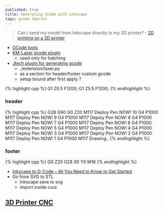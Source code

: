 ```yaml
---
published: true
title: Generating GCode with inkscape
tags: gcode 3dprint
---
```

> Can I send my model from Inkscape directly to my 3D printer? - [2D printing on a 3D printer](https://www.youtube.com/watch?v=CuWZWAfBsm8)

- [GCode tools](https://www.norwegiancreations.com/2015/08/an-intro-to-g-code-and-how-to-generate-it-using-inkscape/)
- [KM-Laser gcode plugin](https://github.com/KnoxMakers/KM-Laser)
    - used only for hatching
- [Jtech plugin for generating gcode](https://jtechphotonics.com/?page_id=1980)
    - ./extension/laser.py
    - as a section for header/footer custom gcode
	- setup bound after first apply ?

{% highlight cpp %}
G1 Z0.5 F1200;
G1 Z5.5 F1200;
{% endhighlight %}

### header
{% highlight cpp %}
G28
G90
G0 Z20
M117 Deploy Pen NOW! 10
G4 P1000
M117 Deploy Pen NOW! 9
G4 P1000
M117 Deploy Pen NOW! 8
G4 P1000
M117 Deploy Pen NOW! 7
G4 P1000
M117 Deploy Pen NOW! 6
G4 P1000
M117 Deploy Pen NOW! 5
G4 P1000
M117 Deploy Pen NOW! 4
G4 P1000
M117 Deploy Pen NOW! 3
G4 P1000
M117 Deploy Pen NOW! 2
G4 P1000
M117 Deploy Pen NOW! 1
G4 P1000
M117 Drawing..
{% endhighlight %}

### footer
{% highlight cpp %}
G0 Z20
G28 X0 Y0
M18
{% endhighlight %}


- [Inkscape to G-Code – All You Need to Know to Get Started](https://all3dp.com/2/inkscape-g-code-all-you-need-to-know-to-get-started/)
- Go from SVG to STL
	- inkscape save to svg
    - import inside cura

## [3D Printer CNC](https://www.youtube.com/watch?v=xoji-oqLSCY)

